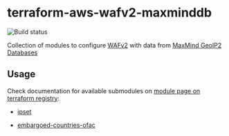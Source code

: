 # terraform-aws-wafv2-maxminddb

![Build status](https://github.com/gordonbondon/terraform-aws-wafv2-maxminddb/workflows/Tests/badge.svg?branch=master)

Collection of modules to configure [WAFv2](https://docs.aws.amazon.com/waf/latest/APIReference/Welcome.html) with data from [MaxMind GeoIP2 Databases](https://www.maxmind.com/en/geoip2-databases)

## Usage

Check documentation for available submodules on [module page on terraform registry](https://registry.terraform.io/modules/gordonbondon/wafv2-maxminddb/aws/latest):

* [ipset](https://registry.terraform.io/modules/gordonbondon/wafv2-maxminddb/aws/latest/submodules/ipset)

* [embargoed-countries-ofac](https://registry.terraform.io/modules/gordonbondon/wafv2-maxminddb/aws/latest/submodules/ipsetembargoed-countries-ofac)
